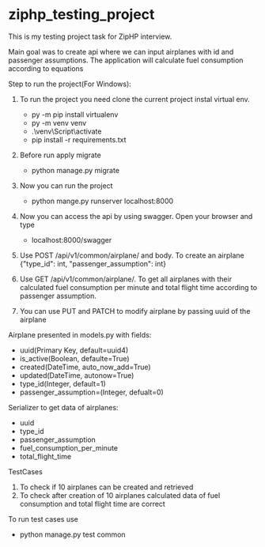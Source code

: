 # ziphp_testing_project

This is my testing project task for ZipHP interview.

Main goal was to create api where we can input airplanes with id and passenger assumptions.
The application will calculate fuel consumption according to equations

Step to run the project(For Windows):
1. To run the project you need clone the current project instal virtual env. 
    - py -m pip install virtualenv 
    - py -m venv venv
    - .\venv\Script\activate
    - pip install -r requirements.txt
2. Before run apply migrate
    - python manage.py migrate

3. Now you can run the project
    - python mange.py runserver localhost:8000

4. Now you can access the api by using swagger. Open your browser and type
   - localhost:8000/swagger

5. Use POST /api/v1/common/airplane/ and body. To create an airplane
{"type_id": int, "passenger_assumption": int}

6. Use GET /api/v1/common/airplane/. To get all airplanes with their calculated fuel consumption 
per minute and total flight time according to passenger assumption.

7. You can use PUT and PATCH to modify airplane by passing uuid of the airplane

Airplane presented in models.py with fields:
- uuid(Primary Key, default=uuid4)
- is_active(Boolean, defaulte=True)
- created(DateTime, auto_now_add=True)
- updated(DateTime, autonow=True)
- type_id(Integer, default=1)
- passenger_assumption=(Integer, defualt=0)

Serializer to get data of airplanes:
- uuid
- type_id
- passenger_assumption
- fuel_consumption_per_minute
- total_flight_time

TestCases
1. To check if 10 airplanes can be created and retrieved
2. To check after creation of 10 airplanes calculated data of fuel consumption and total flight time are correct

To run test cases use
- python manage.py test common
